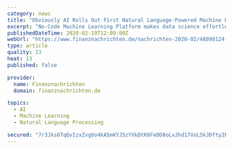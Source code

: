 ```yaml
---
category: news
title: "Obviously AI Rolls Out First Natural Language-Powered Machine Learning Platform for Predicting Outcomes from Any Data"
excerpt: "No-Code Machine Learning Platform makes data science effortless by enabling anyone to run predictions and analytics using natural language questions BERKELEY, CA / ACCESSWIRE / February 19, 2020 / Data at organizations can be incredibly siloed, difficult to access, and overwhelming for thousands of business users across the globe. From finding ..."
publishedDateTime: 2020-02-19T12:08:00Z
webUrl: "https://www.finanznachrichten.de/nachrichten-2020-02/48890124-obviously-ai-rolls-out-first-natural-language-powered-machine-learning-platform-for-predicting-outcomes-from-any-data-200.htm"
type: article
quality: 13
heat: 13
published: false

provider:
  name: Finanznachrichten
  domain: finanznachrichten.de

topics:
  - AI
  - Machine Learning
  - Natural Language Processing

secured: "7r3Jks6TqQvIzxZvgUo4kA5mKYJ5zYXkDtK6FeDD8oLvJhd17VoLSkJDfty2Ex2YLFD94/pE1TDup0M1dLTYHIhLSU0mDmPCcWlwkS9ddJXHHOw2PTYZ6cON7bLZDZuNwCyI30oSoNO8i6fdTwUeJw9KPV5efXi9HyyBlGKKX7qnTP5l8Ju0H1FZJ9ZU9RSfe/SJ9fXauR73oLO/+xdMccalrbNkht/EeAZSHmgvSP+pRpK812lxFEsIWshy2Cyd4e0Fjqh+NmQSfwtby77rGee+Hu+O57L2vRmactaKWnA03qaJyFp+FymgKMyBKY0k;nrXdcowqGXGe88jtKyczhg=="
---
```


